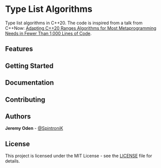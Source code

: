 # Type List Algorithms

Type list algorithms in C++20.
The code is inspired from a talk from C++Now: [Adapting C++20 Ranges Algorithms for Most Metaprogramming Needs in Fewer Than 1,000 Lines of Code](https://www.youtube.com/watch?v=69PuizjrgBM).

## Features

## Getting Started

## Documentation

## Contributing

## Authors

**Jeremy Oden** - [@SpintroniK](https://github.com/SpintroniK)

## License

This project is licensed under the MIT License - see the
[LICENSE](LICENSE) file for details.
